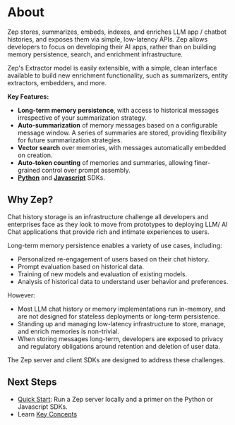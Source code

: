 # About

Zep stores, summarizes, embeds, indexes, and enriches LLM app / chatbot histories, and exposes them via simple, low-latency APIs. Zep allows developers to focus on developing their AI apps, rather than on building memory persistence, search, and enrichment infrastructure.

Zep's Extractor model is easily extensible, with a simple, clean interface available to build new enrichment functionality, such as summarizers, entity extractors, embedders, and more.

**Key Features:**

- **Long-term memory persistence**, with access to historical messages irrespective of your summarization strategy.
- **Auto-summarization** of memory messages based on a configurable message window. A series of summaries are stored, providing flexibility for future summarization strategies.
- **Vector search** over memories, with messages automatically embedded on creation.
- **Auto-token counting** of memories and summaries, allowing finer-grained control over prompt assembly.
- **[Python](https://github.com/getzep/zep-python)** and **[Javascript](https://github.com/getzep/zep-js)** SDKs.

## Why Zep?

Chat history storage is an infrastructure challenge all developers and enterprises face as they look to move from prototypes to deploying LLM/ AI Chat applications that provide rich and intimate experiences to users.

Long-term memory persistence enables a variety of use cases, including:

- Personalized re-engagement of users based on their chat history.
- Prompt evaluation based on historical data.
- Training of new models and evaluation of existing models.
- Analysis of historical data to understand user behavior and preferences.

However:

- Most LLM chat history or memory implementations run in-memory, and are not designed for stateless deployments or long-term persistence.
- Standing up and managing low-latency infrastructure to store, manage, and enrich memories is non-trivial.
- When storing messages long-term, developers are exposed to privacy and regulatory obligations around retention and deletion of user data.

The Zep server and client SDKs are designed to address these challenges.

## Next Steps

- [Quick Start](deployment/quickstart.md): Run a Zep server locally and a primer on the Python or Javascript SDKs.
- Learn [Key Concepts](about/concepts.md)

